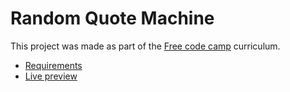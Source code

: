 # Random Quote Machine

This project was made as part of the [Free code camp](https://www.freecodecamp.org/) curriculum.

- [Requirements](https://www.freecodecamp.org/learn/front-end-libraries/front-end-libraries-projects/build-a-random-quote-machine)
- [Live preview](https://thiagobitencourt.github.io/random-quote-machine/)
